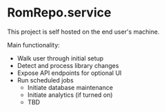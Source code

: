 # RomRepo.service

This project is self hosted on the end user's machine.

Main functionality:
* Walk user through initial setup
* Detect and process library changes
* Expose API endpoints for optional UI
* Run scheduled jobs
  * Initiate database maintenance 
  * Initiate analytics (if turned on)
  * TBD
